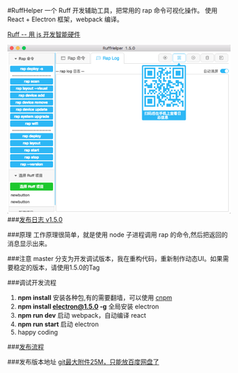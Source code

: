 #RuffHelper
一个 Ruff 开发辅助工具，把常用的 rap 命令可视化操作。
使用 React + Electron 框架，webpack 编译。

[Ruff -- 用 js 开发智能硬件](https://ruff.io/zh-cn/)

![preview](./doc/version/v1.5.0.png)
###[发布日志 v1.5.0](doc/ReleaseNotes.MD)

###原理
工作原理很简单，就是使用 node 子进程调用 rap 的命令,然后把返回的消息显示出来。



###注意
master 分支为开发调试版本，我在重构代码，重新制作动态UI。如果需要稳定的版本，请使用1.5.0的Tag

###调试开发流程
1. **npm install** 安装各种包,有的需要翻墙，可以使用 [cnpm](https://npm.taobao.org/)
2. **npm install electron@1.5.0 -g** 全局安装 electron
3. **npm run dev** 启动 webpack，自动编译 react
4. **npm run start** 启动 electron
5. happy coding

###[发布流程](doc/publish.MD)


###发布版本地址
[git最大附件25M，只能放百度网盘了](http://pan.baidu.com/s/1kVRI98b#path=%252Fruffhelper)








